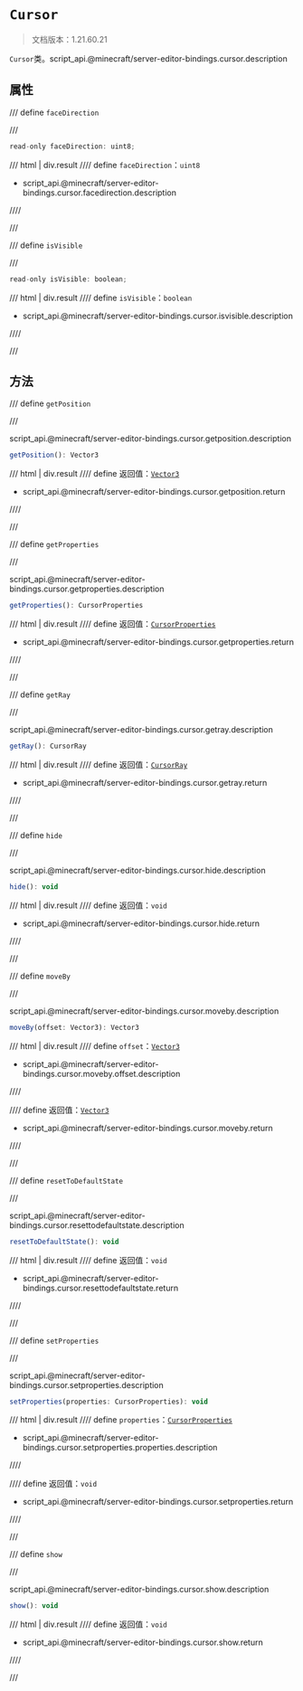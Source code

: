 # `Cursor`

> 文档版本：1.21.60.21

`Cursor`类。script_api.@minecraft/server-editor-bindings.cursor.description

## 属性

/// define
`faceDirection`


///

```js
read-only faceDirection: uint8;
```

/// html | div.result
//// define
`faceDirection`：`uint8`

- script_api.@minecraft/server-editor-bindings.cursor.facedirection.description


////

///


/// define
`isVisible`


///

```js
read-only isVisible: boolean;
```

/// html | div.result
//// define
`isVisible`：`boolean`

- script_api.@minecraft/server-editor-bindings.cursor.isvisible.description


////

///


## 方法

/// define
`getPosition`


///

script_api.@minecraft/server-editor-bindings.cursor.getposition.description

```js
getPosition(): Vector3
```

/// html | div.result
//// define
返回值：[`Vector3`](../../server/beta/vector3.md)

- script_api.@minecraft/server-editor-bindings.cursor.getposition.return


////

///


/// define
`getProperties`


///

script_api.@minecraft/server-editor-bindings.cursor.getproperties.description

```js
getProperties(): CursorProperties
```

/// html | div.result
//// define
返回值：[`CursorProperties`](./cursorproperties.md)

- script_api.@minecraft/server-editor-bindings.cursor.getproperties.return


////

///


/// define
`getRay`


///

script_api.@minecraft/server-editor-bindings.cursor.getray.description

```js
getRay(): CursorRay
```

/// html | div.result
//// define
返回值：[`CursorRay`](./cursorray.md)

- script_api.@minecraft/server-editor-bindings.cursor.getray.return


////

///


/// define
`hide`


///

script_api.@minecraft/server-editor-bindings.cursor.hide.description

```js
hide(): void
```

/// html | div.result
//// define
返回值：`void`

- script_api.@minecraft/server-editor-bindings.cursor.hide.return


////

///


/// define
`moveBy`


///

script_api.@minecraft/server-editor-bindings.cursor.moveby.description

```js
moveBy(offset: Vector3): Vector3
```

/// html | div.result
//// define
`offset`：[`Vector3`](../../server/beta/vector3.md)

- script_api.@minecraft/server-editor-bindings.cursor.moveby.offset.description


////

//// define
返回值：[`Vector3`](../../server/beta/vector3.md)

- script_api.@minecraft/server-editor-bindings.cursor.moveby.return


////

///


/// define
`resetToDefaultState`


///

script_api.@minecraft/server-editor-bindings.cursor.resettodefaultstate.description

```js
resetToDefaultState(): void
```

/// html | div.result
//// define
返回值：`void`

- script_api.@minecraft/server-editor-bindings.cursor.resettodefaultstate.return


////

///


/// define
`setProperties`


///

script_api.@minecraft/server-editor-bindings.cursor.setproperties.description

```js
setProperties(properties: CursorProperties): void
```

/// html | div.result
//// define
`properties`：[`CursorProperties`](./cursorproperties.md)

- script_api.@minecraft/server-editor-bindings.cursor.setproperties.properties.description


////

//// define
返回值：`void`

- script_api.@minecraft/server-editor-bindings.cursor.setproperties.return


////

///


/// define
`show`


///

script_api.@minecraft/server-editor-bindings.cursor.show.description

```js
show(): void
```

/// html | div.result
//// define
返回值：`void`

- script_api.@minecraft/server-editor-bindings.cursor.show.return


////

///

